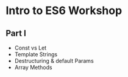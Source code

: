 # Intro to ES6 Workshop

## Part I
- Const vs Let
- Template Strings
- Destructuring & default Params
- Array Methods
